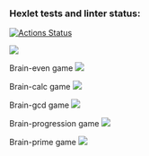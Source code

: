 ### Hexlet tests and linter status:
[![Actions Status](https://github.com/patronussun/python-project-49/workflows/hexlet-check/badge.svg)](https://github.com/patronussun/python-project-49/actions)

<a href="https://codeclimate.com/github/patronussun/python-project-49/maintainability"><img src="https://api.codeclimate.com/v1/badges/2686d1fe2356ed647087/maintainability" /></a>

Brain-even game
<a href="https://asciinema.org/a/4YgshECwXQ8UjYY3F5ibsgnTT" target="_blank"><img src="https://asciinema.org/a/4YgshECwXQ8UjYY3F5ibsgnTT.svg" /></a>

Brain-calc game
<a href="https://asciinema.org/a/Mmh1DVVeaetGZCzplv8yGMJQj" target="_blank"><img src="https://asciinema.org/a/Mmh1DVVeaetGZCzplv8yGMJQj.svg" /></a>

Brain-gcd game
<a href="https://asciinema.org/a/sMd519GEqSZ8PzkNSE2nvEF0y" target="_blank"><img src="https://asciinema.org/a/sMd519GEqSZ8PzkNSE2nvEF0y.svg" /></a>

Brain-progression game
<a href="https://asciinema.org/a/EL1PlPozo51dd0Eh7RHS5jAno" target="_blank"><img src="https://asciinema.org/a/EL1PlPozo51dd0Eh7RHS5jAno.svg" /></a>

Brain-prime game
<a href="https://asciinema.org/a/ZrhTUI9L100K8QL1xAbsrZEak" target="_blank"><img src="https://asciinema.org/a/ZrhTUI9L100K8QL1xAbsrZEak.svg" /></a>